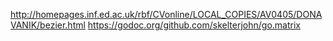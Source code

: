 http://homepages.inf.ed.ac.uk/rbf/CVonline/LOCAL_COPIES/AV0405/DONAVANIK/bezier.html
https://godoc.org/github.com/skelterjohn/go.matrix
